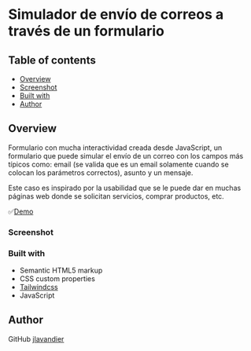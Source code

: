 # Simulador de envío de correos a través de un formulario

## Table of contents

- [Overview](#overview)
- [Screenshot](#screenshot)
- [Built with](#built-with)
- [Author](#author)


## Overview

Formulario con mucha interactividad creada desde JavaScript, un formulario que puede simular el envío de un correo con los campos más típicos como: email (se valida que es un email solamente cuando se colocan los parámetros correctos), asunto y un mensaje.

Este caso es inspirado por la usabilidad que se le puede dar en muchas páginas web donde se solicitan servicios, comprar productos, etc.

✅[Demo](link)


### Screenshot



### Built with

- Semantic HTML5 markup
- CSS custom properties
- [Tailwindcss](https://tailwindcss.com)
- JavaScript


## Author

GitHub [jlavandier](https://github.com/jlavandier)